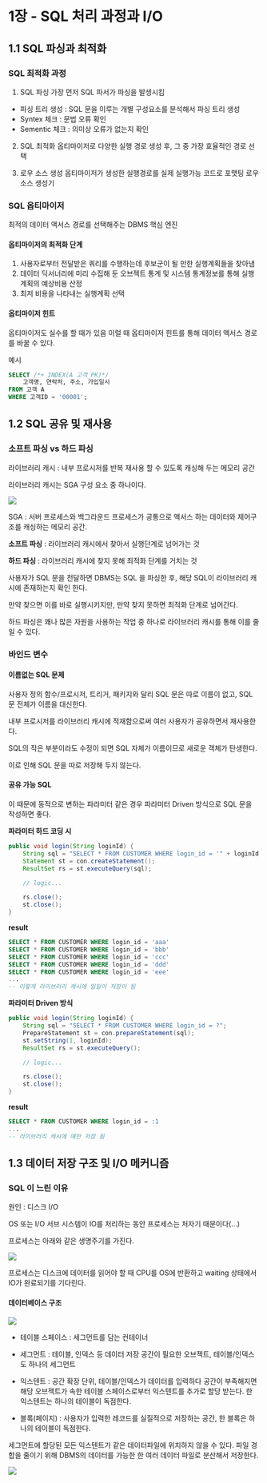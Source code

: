 # 1장 - SQL 처리 과정과 I/O

## 1.1 SQL 파싱과 최적화

### SQL 최적화 과정

1. SQL 파싱
가장 먼저 SQL 파서가 파싱을 발생시킴
* 파싱 트리 생성 : SQL 문을 이루는 개별 구성요소를 분석해서 파싱 트리 생성
* Syntex 체크 : 문법 오류 확인
* Sementic 체크 : 의미상 오류가 없는지 확인


2. SQL 최적화
옵티마이저로 다양한 실행 경로 생성 후, 그 중 가장 효율적인 경로 선택

3. 로우 소스 생성
옵티마이저가 생성한 실행경로를 실제 실행가능 코드로 포맷팅
로우 소스 생성기

### SQL 옵티마이저
최적의 데이터 액서스 경로를 선택해주는 DBMS 핵심 엔진

#### 옵티마이저의 최적화 단계
1. 사용자로부터 전달받은 쿼리를 수행하는데 후보군이 될 만한 실행계획들을 찾아냄
2. 데이터 딕서너리에 미리 수집해 둔 오브젝트 통계 및 시스템 통계정보를 통해 실행 계획의 예상비용 산정
3. 최저 비용을 나타내는 실행계획 선택

#### 옵티마이저 힌트

옵티마이저도 실수를 할 때가 있음
이럴 때 옵티마이저 힌트를 통해 데이터 액서스 경로를 바꿀 수 있다.

예시
```sql
SELECT /*+ INDEX(A 고객_PK)*/
    고객명, 연락처, 주소, 가입일시
FROM 고객 A
WHERE 고객ID = '00001';
```

## 1.2 SQL 공유 및 재사용

### 소프트 파싱 vs 하드 파싱

라이브러리 캐시 : 내부 프로시저를 반복 재사용 할 수 있도록 캐싱해 두는 메모리 공간

라이브러리 캐시는 SGA 구성 요소 중 하나이다.

![](sga.jpg)

SGA :  서버 프로세스와 백그라운드 프로세스가 공통으로 액서스 하는 데이터와 제어구조를 캐싱하는 메모리 공간.

**소프트 파싱** : 라이브러리 캐시에서 찾아서 실행단계로 넘어가는 것

**하드 파싱** : 라이브러리 캐시에 찾지 못해 최적화 단계를 거치는 것

사용자가 SQL 문을 전달하면 DBMS는 SQL 을 파싱한 후, 해당 SQL이 라이브러리 캐시에 존재하는지 확인 한다.

만약 찾으면 이를 바로 실행시키지만, 만약 찾지 못하면 최적화 단계로 넘어간다.


하드 파싱은 꽤나 많은 자원을 사용하는 작업 중 하나로 라이브러리 캐시를 통해 이를 줄일 수 있다.


### 바인드 변수

#### 이름없는 SQL 문제

사용자 정의 함수/프로시저, 트리거, 패키지와 달리 SQL 문은 따로 이름이 없고, SQL 문 전체가 이름을 대신한다. 

내부 프로시저를 라이브러리 캐시에 적재함으로써 여러 사용자가 공유하면서 재사용한다.

SQL의 작은 부분이라도 수정이 되면 SQL 자체가 이름이므로 새로운 객체가 탄생한다.

이로 인해 SQL 문을 따로 저장해 두지 않는다.

#### 공유 가능 SQL

이 때문에 동적으로 변하는 파라미터 같은 경우 파라미터 Driven 방식으로 SQL 문을 작성하면 좋다.

**파라미터 하드 코딩 시**
```java
public void login(String loginId) {
    String sql = "SELECT * FROM CUSTOMER WHERE login_id = '" + loginId + "'";
    Statement st = con.createStatement();
    ResultSet rs = st.executeQuery(sql);

    // logic...

    rs.close();
    st.close();
}
```

**result**
```sql
SELECT * FROM CUSTOMER WHERE login_id = 'aaa'
SELECT * FROM CUSTOMER WHERE login_id = 'bbb'
SELECT * FROM CUSTOMER WHERE login_id = 'ccc'
SELECT * FROM CUSTOMER WHERE login_id = 'ddd'
SELECT * FROM CUSTOMER WHERE login_id = 'eee'
...
-- 이렇게 라이브러리 캐시에 일일이 저장이 됨

```

**파라미터 Driven 방식**
```java
public void login(String loginId) {
    String sql = "SELECT * FROM CUSTOMER WHERE login_id = ?";
    PrepareStatement st = con.prepareStatement(sql);
    st.setString(1, loginId);
    ResultSet rs = st.executeQuery();

    // logic...

    rs.close();
    st.close();
}
```

**result**
```sql
SELECT * FROM CUSTOMER WHERE login_id = :1
...
-- 라이브러리 캐시에 얘만 저장 됨

```


## 1.3 데이터 저장 구조 및 I/O 메커니즘

### SQL 이 느린 이유

원인 : 디스크 I/O

OS 또는 I/O 서브 시스템이 IO를 처리하는 동안 프로세스는 처자기 때문이다(...)

프로세스는 아래와 같은 생명주기를 가진다. 

![](process%20생명주기.png)


프로세스는 디스크에 데이터를 읽어야 할 때 CPU를 OS에 반환하고 waiting 상태에서 IO가 완료되기를 기다린다.

#### 데이터베이스 구조

![](db%20storage%20structure.png)

* 테이블 스페이스 : 세그먼트를 담는 컨테이너
* 세그먼트 : 테이블, 인덱스 등 데이터 저장 공간이 필요한 오브젝트, 테이블/인덱스도 하나의 세그먼트


* 익스텐트 : 공간 확장 단위, 테이블/인덱스가 데이터를 입력하다 공간이 부족해지면 해당 오브젝트가 속한 테이블 스페이스로부터 익스텐트를 추가로 할당 받는다. 한 익스텐트는 하나의 테이블이 독점한다. 

* 블록(페이지) : 사용자가 입력한 레코드를 실질적으로 저장하는 공간, 한 블록은 하나의 테이블이 독점한다. 

세그먼트에 할당된 모든 익스텐트가 같은 데이터파일에 위치하지 않을 수 있다. 파일 경합을 줄이기 위해 DBMS의 데이터를 가능한 한 여러 데이터 파일로 분산해서 저장한다.

![](익스텐트.png)